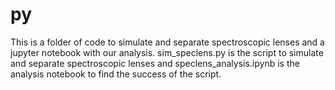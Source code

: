 # py

This is a folder of code to simulate and separate spectroscopic lenses and a jupyter notebook with our analysis.  sim_speclens.py is the script to simulate and separate spectroscopic lenses and speclens_analysis.ipynb is the analysis notebook to find the success of the script.
